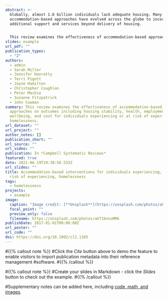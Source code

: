 ```yaml
---
abstract: >-
  Globally, almost 1.6 billion individuals lack adequate housing. Many
  accommodation-based approaches have evolved across the globe to incorporate
  additional support and services beyond delivery of housing.


  This review examines the effectiveness of accommodation-based approaches on outcomes including housing stability, health, employment, crime, wellbeing, and cost for individuals experiencing or at risk of experiencing homelessness.
slides: example
url_pdf: ""
publication_types:
  - "2"
authors:
  - admin
  - Sarah Miller
  - Jennifer Hanratty
  - Terri Pigott
  - Jayne Hamilton
  - Christopher Coughlan
  - Peter Mackie
  - Suzanne Fitzpatrick
  - John Cowman
summary: This review examines the effectiveness of accommodation-based
  approaches on outcomes including housing stability, health, employment, crime,
  wellbeing, and cost for individuals experiencing or at risk of experiencing
  homelessness.
url_dataset: ""
url_project: ""
author_notes: []
publication_short: ""
url_source: ""
url_video: ""
publication: In *Campbell Systematic Reviews*
featured: true
date: 2021-06-19T19:38:56.533Z
url_slides: ""
title: Accommodation-based interventions for individuals experiencing, or at
  risk of experiencing, homelessness
tags:
  - homelessness
projects:
  - example
image:
  caption: "Image credit: [**Unsplash**](https://unsplash.com/photos/akT1bnnuMMk)"
  focal_point: ""
  preview_only: false
  filename: https://unsplash.com/photos/akT1bnnuMMk
publishDate: 2017-01-01T00:00:00Z
url_poster: ""
url_code: ""
doi: https://doi.org/10.1002/cl2.1165
---
```


#{{% callout note %}}
#Click the *Cite* button above to demo the feature to enable visitors to import publication metadata into their reference management #software.
#{{% /callout %}}

#{{% callout note %}}
#Create your slides in Markdown - click the *Slides* button to check out the example.
#{{% /callout %}}

#Supplementary notes can be added here, including [code, math, and images](https://wowchemy.com/docs/writing-markdown-latex/).
